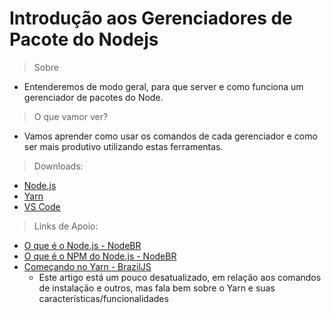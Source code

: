 # Introdução aos Gerenciadores de Pacote do Nodejs

> Sobre
- Entenderemos de modo geral, para que server e como funciona um gerenciador de pacotes do Node.
> O que vamor ver?
- Vamos aprender como usar os comandos de cada gerenciador e como ser mais produtivo utilizando estas ferramentas.

> Downloads:
- [Node.js](https://nodejs.org)
- [Yarn](https://yarnpkg.com)
- [VS Code](https://code.visualstudio.com/)

> Links de Apoio:
- [O que é o Node.js - NodeBR](http://nodebr.com/o-que-e-node-js/)
- [O que é o NPM do Node.js - NodeBR](http://nodebr.com/o-que-e-a-npm-do-nodejs/)
- [Começando no Yarn - BrazilJS](https://braziljs.org/blog/comecando-com-yarn/)
    - Este artigo está um pouco desatualizado, em relação aos comandos de instalação e outros, mas fala bem sobre o Yarn e suas características/funcionalidades